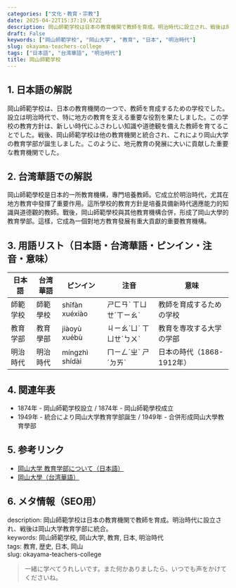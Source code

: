 ```yaml
---
categories: ["文化・教育・宗教"]
date: 2025-04-22T15:37:19.672Z
description: 岡山師範学校は日本の教育機関で教師を育成。明治時代に設立され、戦後は岡山大学教育学部に統合。
draft: False
keywords: ["岡山師範学校", "岡山大学", "教育", "日本", "明治時代"]
slug: okayama-teachers-college
tags: ["日本語", "台湾華語", "明治時代"]
title: 岡山師範学校
---
```




## 1. 日本語の解説
岡山師範学校は、日本の教育機関の一つで、教師を育成するための学校でした。設立は明治時代で、特に地方の教育を支える重要な役割を果たしました。この学校の教育方針は、新しい時代にふさわしい知識や道徳観を備えた教師を育てることでした。戦後、岡山師範学校は他の教育機関と統合され、これにより岡山大学の教育学部が誕生しました。このように、地元教育の発展に大いに貢献した重要な教育機関でした。

## 2. 台湾華語での解説  
岡山師範學校是日本的一所教育機構，專門培養教師。它成立於明治時代，尤其在地方教育中發揮了重要作用。這所學校的教育方針是培養具備新時代適應能力的知識與道德觀的教師。戰後，岡山師範學校與其他教育機構合併，形成了岡山大學的教育學部。這樣，它成為一個對地方教育發展有重大貢獻的重要教育機構。

## 3. 用語リスト（日本語・台湾華語・ピンイン・注音・意味）

| 日本語     | 台湾華語      | ピンイン  | 注音  | 意味                     |
|----------|-------------|--------|-----|------------------------|
| 師範学校   | 師範學校     | shīfàn xuéxiào | ㄕㄈㄢˋ ㄒㄩㄝˊㄒㄧㄠˋ | 教師を育成するための学校 |
| 教育学部   | 教育學部     | jiàoyù xuébù  | ㄐㄧㄠˋㄩˋ ㄒㄩㄝˊㄅㄨˋ | 教育を専攻する大学の学部 |
| 明治時代   | 明治時代     | míngzhì shídài | ㄇㄧㄥˊㄓˋ ㄕˊㄉㄞˋ | 日本の時代（1868-1912年）|

## 4. 関連年表
- 1874年 - 岡山師範学校設立 / 1874年 - 岡山師範學校成立
- 1949年 - 統合により岡山大学教育学部誕生 / 1949年 - 合併形成岡山大學教育學部

## 5. 参考リンク
- [岡山大学 教育学部について（日本語）](https://www.okayama-u.ac.jp/)
- [岡山大學（台湾華語）](https://www.okayama-u.ac.jp/taiwan)

## 6. メタ情報（SEO用） 
description: 岡山師範学校は日本の教育機関で教師を育成。明治時代に設立され、戦後は岡山大学教育学部に統合。  
keywords: 岡山師範学校, 岡山大学, 教育, 日本, 明治時代  
tags: 教育, 歴史, 日本, 岡山  
slug: okayama-teachers-college

>一緒に学べてうれしいです。また何かありましたら、いつでも声をかけてくださいね。